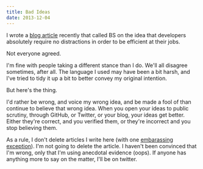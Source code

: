 ```yaml
---
title: Bad Ideas
date: 2013-12-04
---
```


I wrote a [blog article](/blog/calling-bs-on-flow-state) recently that called BS on the idea that developers absolutely require no distractions in order to be efficient at their jobs.

Not everyone agreed.

I'm fine with people taking a different stance than I do. We'll all disagree sometimes, after all. The language I used may have been a bit harsh, and I've tried to tidy it up a bit to better convey my original intention.

But here's the thing.

I'd rather be wrong, and voice my wrong idea, and be made a fool of than continue to believe that wrong idea. When you open your ideas to public scrutiny, through GitHub, or Twitter, or your blog, your ideas get better. Either they're correct, and you verified them, or they're incorrect and you stop believing them.

As a rule, I don't delete articles I write here (with one [embarassing exception](/blog/dont-use-oauth-for-your-api)). I'm not going to delete the article. I haven't been convinced that I'm wrong, only that I'm using anecdotal evidence (oops). If anyone has anything more to say on the matter, I'll be on twitter.
